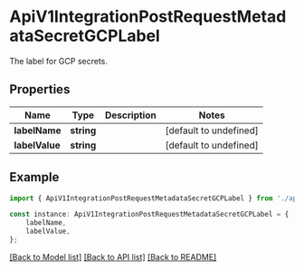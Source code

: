 # ApiV1IntegrationPostRequestMetadataSecretGCPLabel

The label for GCP secrets.

## Properties

Name | Type | Description | Notes
------------ | ------------- | ------------- | -------------
**labelName** | **string** |  | [default to undefined]
**labelValue** | **string** |  | [default to undefined]

## Example

```typescript
import { ApiV1IntegrationPostRequestMetadataSecretGCPLabel } from './api';

const instance: ApiV1IntegrationPostRequestMetadataSecretGCPLabel = {
    labelName,
    labelValue,
};
```

[[Back to Model list]](../README.md#documentation-for-models) [[Back to API list]](../README.md#documentation-for-api-endpoints) [[Back to README]](../README.md)

